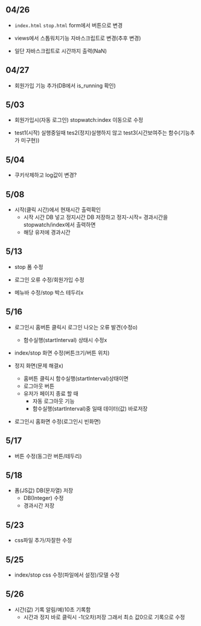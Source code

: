 ## 04/26

* ```index.html``` ```stop.html``` form에서 버튼으로 변경

* views에서 스톱워치기능 자바스크립트로 변경(추후 변경)

* 일단 자바스크립트로 시간까지 출력(NaN)

## 04/27

* 회원가입 기능 추가(DB에서 is_running 확인)

## 5/03

* 회원가입시(자동 로그인) stopwatch:index 이동으로 수정

* test1(시작) 실행중일때 tes2(정지)실행하지 않고 test3(시간보여주는 함수(기능추가 미구현))

## 5/04

* 쿠키삭제하고 log값이 변경?

## 5/08

* 시작(클릭 시간)에서 현재시간 출력확인
  * 시작 시간 DB 넣고 정지시간 DB 저장하고  정지-시작= 경과시간을 stopwatch/index에서 출력하면
  * 해당 유저에 경과시간

## 5/13

* stop 폼 수정

* 로그인 오류 수정/회원가입 수정

* 메뉴바 수정/stop 박스 테두리x

## 5/16

* 로그인시 홈버튼 클릭시 로그인 나오는 오류 발견(수정o)
  * 함수실행(startInterval) 상태시 수정x

* index/stop 화면 수정(버튼크기/버튼 위치)

* 정지 화면(문제 해결x)
  * 홈버튼 클릭시 함수실행(startInterval)상태이면
  * 로그아웃 버튼
  * 유저가 페이지 종료 할 때 
    * 자동 로그아웃 기능
    * 함수실행(startInterval)중 일때 데이터(값) 바로저장

* 로그인시 홈화면 수정(로그인시 빈화면)

## 5/17

* 버튼 수정(동그란 버튼/테두리)

## 5/18

* 폼(JS값) DB(문자열) 저장 
  * DB(Integer) 수정
  * 경과시간 저장

## 5/23

* css파일 추가/자잘한 수정

## 5/25

* index/stop css 수정(파일에서 설정)/모델 수정

## 5/26

* 시간(값) 기록 알림/예)10초 기록함
  * 시간과 정지 바로 클릭시 -1(오차)저장 그래서 최소 값0으로 기록으로 수정

